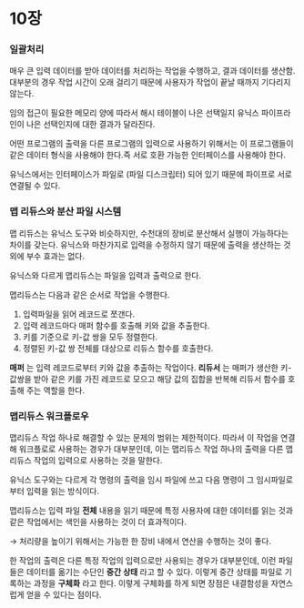 # 10장

### 일괄처리

매우 큰 입력 데이터를 받아 데이터를 처리하는 작업을 수행하고, 결과 데이터를 생산함. 대부분의 경우 작업 시간이 오래 걸리기 때문에 사용자가 작업이 끝날 때까지 기다리지 않는다.

임의 접근이 필요한 메모리 양에 따라서 해시 테이블이 나은 선택일지 유닉스 파이프라인이 나은 선택인지에 대한 결과가 달라진다.

어떤 프로그램의 출력을 다른 프로그램의 입력으로 사용하기 위해서는 이 프로그램들이 같은 데이터 형식을 사용해야 한다.즉 서로 호환 가능한 인터페이스를 사용해야 한다.

유닉스에서는 인터페이스가 파일로 (파일 디스크립터) 되어 있기 때문에 파이프로 서로 연결될 수 있다.

### 맵 리듀스와 분산 파일 시스템

맵 리듀스는 유닉스 도구와 비슷하지만, 수천대의 장비로 분산해서 실행이 가능하다는 차이를 갖는다.
유닉스와 마찬가지로 입력을 수정하지 않기 때문에 출력을 생산하는 것 외에 부수 효과는 없다.

유닉스와 다르게 맵리듀스는 파일을 입력과 출력으로 한다.

맵리듀스는 다음과 같은 순서로 작업을 수행한다.

1. 입력파일을 읽어 레코드로 쪼갠다.
2. 입력 레코드마다 매퍼 함수를 호출해 키와 값을 추출한다.
3. 키를 기준으로 키-값 쌍을 모두 정렬한다.
4. 정렬된 키-값 쌍 전체를 대상으로 리듀스 함수를 호출한다.

**매퍼** 는 입력 레코드로부터 키와 값을 추출하는 작업이다.
**리듀서** 는 매퍼가 생산한 키-값쌍을 받아 같은 키를 가진 레코드로 모으고 해당 값의 집합을 반복해 리듀서 함수를 호출해 주는 역할을 한다.

### 맵리듀스 워크플로우

맵리듀스 작업 하나로 해결할 수 있는 문제의 범위는 제한적이다. 따라서 이 작업을 연결해 워크플로로 사용하는 경우가 대부분인데, 이는 맵리듀스 작업 하나의 출력을 다른 맵리듀스 작업의 입력으로 사용하는 것을 말한다.

유닉스 도구와는 다르게 각 명령의 출력을 임시 파일에 쓰고 다음 명령이 그 임시파일로부터 입력을 읽는 방식이다.

맵리듀스는 입력 파일 **전체** 내용을 읽기 때문에 특정 사용자에 대한 데이터를 읽는 것과 같은 작업에서는 색인을 사용하는 것이 더 효과적이다.

→ 처리량을 높이기 위해서는 가능한 한 장비 내에서 연산을 수행하는 것이 좋다.

한 작업의 출력은 다른 특정 작업의 입력으로만 사용되는 경우가 대부분인데, 이런 파일들은 데이터를 옮기는 수단인 **중간 상태** 라고 할 수 있다. 이렇게 중간 상태를 파일로 기록하는 과정을 **구체화** 라고 한다.
이렇게 구체화를 하게 되면 장점은 내결함성을 자연스럽게 얻을 수 있다는 점이다.